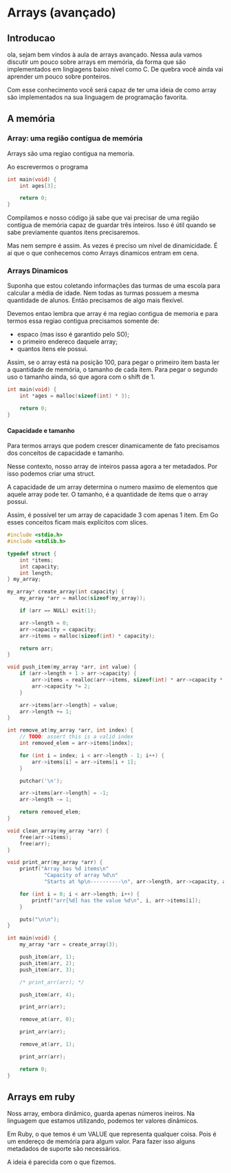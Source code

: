 # Arrays (avançado)

## Introducao

ola, sejam bem vindos à aula de arrays avançado. Nessa aula vamos discutir um pouco sobre arrays em memória, da forma
que são implementados em lingiagens baixo nível como C. De quebra você ainda vai aprender um pouco sobre ponteiros.

Com esse conhecimento você será capaz de ter uma ideia de como array são implementados na sua linguagem de programação
favorita.

## A memória

### Array: uma região contígua de memória

Arrays são uma regiao contigua na memoria.

Ao escrevermos o programa

```c
int main(void) {
    int ages[3];

    return 0;
}
```

Compilamos e nosso código já sabe que vai precisar de uma região contígua de memória capaz de guardar três inteiros.
Isso é útil quando se sabe previamente quantos itens precisaremos.

Mas nem sempre é assim. As vezes é preciso um nível de dinamicidade. É aí que o que conhecemos como Arrays dinamicos
entram em cena.


### Arrays Dinamicos

Suponha que estou coletando informações das turmas de uma escola para calcular a média de idade. Nem todas as turmas
possuem a mesma quantidade de alunos. Então precisamos de algo mais flexível.

Devemos entao lembra que array é ma regiao contigua de memoria e para termos essa regiao contigua precisamos somente de:

- espaco (mas isso é garantido pelo SO);
- o primeiro endereco daquele array;
- quantos itens ele possui.

Assim, se o array está na posição 100, para pegar o primeiro item basta ler a quantidade de memória, o tamanho de cada
item. Para pegar o segundo uso o tamanho ainda, só que agora com o shift de 1.

```c
int main(void) {
    int *ages = malloc(sizeof(int) * 3);

    return 0;
}
```

#### Capacidade e tamanho

Para termos arrays que podem crescer dinamicamente de fato precisamos dos conceitos de capacidade e tamanho.

Nesse contexto, nosso array de inteiros passa agora a ter metadados. Por isso podemos criar uma struct.

A capacidade de um array determina o numero maximo de elementos que aquele array pode ter. O tamanho, é a quantidade de
items que o array possui.

Assim, é possível ter um array de capacidade 3 com apenas 1 item. Em Go esses conceitos ficam mais explícitos com
slices.

```c
#include <stdio.h>
#include <stdlib.h>

typedef struct {
    int *items;
    int capacity;
    int length;
} my_array;

my_array* create_array(int capacity) {
    my_array *arr = malloc(sizeof(my_array));

    if (arr == NULL) exit(1);

    arr->length = 0;
    arr->capacity = capacity;
    arr->items = malloc(sizeof(int) * capacity);

    return arr;
}

void push_item(my_array *arr, int value) {
    if (arr->length + 1 > arr->capacity) {
        arr->items = realloc(arr->items, sizeof(int) * arr->capacity * 2);
        arr->capacity *= 2;
    }

    arr->items[arr->length] = value;
    arr->length += 1;
}

int remove_at(my_array *arr, int index) {
    // TODO: assert this is a valid index
    int removed_elem = arr->items[index];

    for (int i = index; i < arr->length - 1; i++) {
        arr->items[i] = arr->items[i + 1];
    }

    putchar('\n');

    arr->items[arr->length] = -1;
    arr->length -= 1;

    return removed_elem;
}

void clean_array(my_array *arr) {
    free(arr->items);
    free(arr);
}

void print_arr(my_array *arr) {
    printf("Array has %d items\n"
            "Capacity of array %d\n"
            "Starts at %p\n----------\n", arr->length, arr->capacity, arr);

    for (int i = 0; i < arr->length; i++) {
        printf("arr[%d] has the value %d\n", i, arr->items[i]);
    }

    puts("\n\n");
}

int main(void) {
    my_array *arr = create_array(3);

    push_item(arr, 1);
    push_item(arr, 2);
    push_item(arr, 3);

    /* print_arr(arr); */

    push_item(arr, 4);

    print_arr(arr);

    remove_at(arr, 0);

    print_arr(arr);

    remove_at(arr, 1);

    print_arr(arr);

    return 0;
}
```

## Arrays em ruby

Noss array, embora dinâmico, guarda apenas números ineiros. Na linguagem que estamos utilizando, podemos ter valores
dinâmicos.

Em Ruby, o que temos é um VALUE que representa qualquer coisa. Pois é um endereço de memória para algum valor. Para
fazer isso alguns metadados de suporte são necessários.

A ideia é parecida com o que fizemos.
